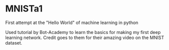# MNISTa1
First attempt at the "Hello World" of machine learning in python

Used tutorial by Bot-Academy to learn the basics for making my first deep learning
network. Credit goes to them for their amazing video on the MNIST 
dataset.